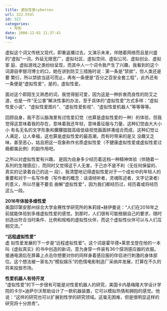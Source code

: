 ```yaml
---
title: 虚拟性爱cybersex
url: 322.html
id: 322
categories:
  - 写到
date: 2006-12-01 11:37:41
tags:
---
```


虚拟这个词又传统又现代，即重返播过去，又演示未来，伴随着网络而且是兴盛的“虚拟”一词，外延无限宽广，虚拟社区、虚拟空间、虚拟公司、虚拟创业、虚拟家 庭、虚拟游戏之类纷纷呈现，而其中人一个词令我产生了兴趣，我看到的这个词源自李银河博士的口，她在讲到防艾三措施时说：第一条是“禁欲”，但人类还是要 繁衍，所以禁欲当适可而止，再有一条便是“百分之百安全套工程”，此外还有一条便是“虚拟性爱”，是的，虚拟性爱。  
  
面对这个即陌生又熟悉的词，我觉得挺可爱，因为这是一种折衷而良性的防艾之道，也是一件“无公害”解决性事的办法，至于具体的“虚拟性爱”方式多样：“虚拟性爱小说”、“虚拟性爱图片”、“虚拟性爱影视”、“虚拟性爱机器人”等等等等。  
  
回顾自身，我不否认脑海里有过性爱幻觉（也算是虚拟性爱的一种）的体验，但我觉得这意味着我的存在，意味着我还年轻，意味着征服与力量，这种幻觉由大大小小 有名无名的文字形象和朦朦胧胧高级低级视觉画面拼凑组合而成，这种幻觉让人满足，让人幸福，这也算是虚拟性爱的最高潮，而有时带来的是又 没趣又乏味，甚至恶心，姑且把这一现象称作劣质虚拟性爱（不健康虚拟性爱或虚拟性爱过瘾都属此例）的副作用吧。  
  
之所以对虚拟性爱有兴趣， 是因为自身多少经历着这档一种精神体验（伴随着一系列的生理感应），而同时又觉得这于人无害，于己亦不是不利（无任何保留的、真实的记录着自己的这一 段），我清楚地记得虚拟性爱对于一个成长中的年轻人的重要和对于一名写作者（写作者的概念：话语倾听者，灵魂陈述者，文字记录者）的意义，所以尽量不要去 曲解“虚拟性爱”，因为我们都经历过，经历着或将经历这么一段。  
  
**2016年体验多维性爱**　  
美国印第安那州综合大学金赛性学研究所的朱莉娅•赫伊曼说：“人们在2016年之前就能体验到多维虚拟性爱的感觉。到那时，人们很有可能根据自己的要求，随时创造出符合当时条件、比例和规格的虚拟性伙伴，而这个虚拟性伙伴可以与人们互相交流。”  
  
**“远程虚拟性爱”**  
虚 拟性爱发展的下一步是“远程虚拟性爱”。这个词是霍华德•莱恩戈登在他的一本叫《虚拟真实》的书中创造的新词，意为身穿一件装有36个探测感应器的衣服。 接通电源后在屏幕上点击你想要对你的同样身着感应服的伴侣进行刺激的身体部位。这个想法被一家名为“模拟娱乐”的色情电影制造厂采纳并发展，打算在不久的 将来投放市场。  
  
**性爱机器人有待开发**  
“虚拟性爱”的下一步很有可能是对性爱机器人的研究，美国卡内基梅隆大学设计学院的卡尔•迪萨尔沃帮助设计了一款机器装置，它可以模拟热情和拥抱的感觉。他说：“这样的研究也可以扩展到性学的研究领域。这毫无困难，但是很明显这样的研究将十分昂贵”。